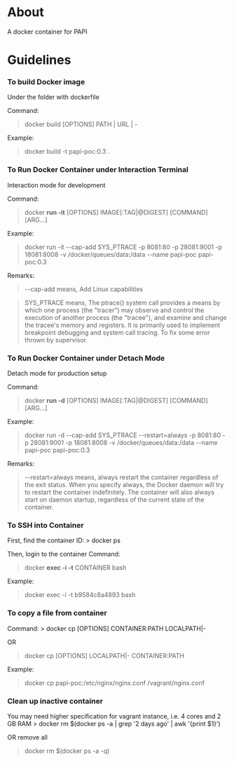 <h1>About</h1>
A docker container for PAPI

<h1>Guidelines</h1>
<h3>To build Docker image</h3>
Under the folder with dockerfile

Command:
> docker build [OPTIONS] PATH | URL | -

Example:
> docker build -t papi-poc:0.3 .

<h3>To Run Docker Container under Interaction Terminal</h3>
Interaction mode for development

Command:
> docker **run -it** [OPTIONS] IMAGE[:TAG|@DIGEST] [COMMAND] [ARG...] 

Example:
> docker run -it --cap-add SYS_PTRACE -p 8081:80 -p 28081:9001 -p 18081:8008 -v /docker/queues/data:/data --name papi-poc papi-poc:0.3

Remarks:
> --cap-add means, Add Linux capabilities

> SYS_PTRACE means, The ptrace() system call provides a means by which one process (the "tracer") may observe and control the execution of another process (the "tracee"), and examine and change the tracee's memory and registers.  It is primarily used to implement breakpoint debugging and system call tracing. To fix some error thrown by supervisor.

<h3>To Run Docker Container under Detach Mode</h3>
Detach mode for production setup

Command:
> docker **run -d** [OPTIONS] IMAGE[:TAG|@DIGEST] [COMMAND] [ARG...] 

Example:
> docker run -d --cap-add SYS_PTRACE --restart=always -p 8081:80 -p 28081:9001 -p 18081:8008 -v /docker/queues/data:/data --name papi-poc papi-poc:0.3

Remarks:
> --restart=always means, always restart the container regardless of the exit status. When you specify always, the Docker daemon will try to restart the container indefinitely. The container will also always start on daemon startup, regardless of the current state of the container.

<h3>To SSH into Container</h3>
First, find the container ID:
> docker ps 

Then, login to the container
Command:
> docker **exec -i -t** CONTAINER bash

Example:
> docker exec -i -t b9584c8a4893 bash 

<h3>To copy a file from container</h3>
Command:
> docker cp [OPTIONS] CONTAINER:PATH LOCALPATH|-

OR
> docker cp [OPTIONS] LOCALPATH|- CONTAINER:PATH

Example:
> docker cp papi-poc:/etc/nginx/nginx.conf /vagrant/nginx.conf

<h3>Clean up inactive container</h3>
You may need higher specification for vagrant instance, i.e. 4 cores and 2 GB RAM
> docker rm $(docker ps -a | grep '2 days ago' | awk '{print $1}')

OR remove all
> docker rm $(docker ps -a -q)

